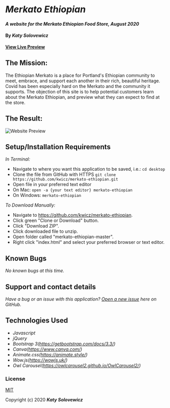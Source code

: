 # _Merkato Ethiopian_

#### _A website for the Merkato Ethiopian Food Store, August 2020_

#### By _**Katy Solovewicz**_

**[View Live Preview](https://kwicz.github.io/merkato-ethiopian/)**

## The Mission: 

The Ethiopian Merkato is a place for Portland's Ethiopian community to meet, embrace, and support each another in their rich, beautiful heritage. Covid has been especially hard on the Merkato and the community it supports. The objection of this site is to help potential customers learn about the Merkato Ethiopian, and preview what they can expect to find at the store.

## The Result:

![Website Preview](images/website.png)


## Setup/Installation Requirements

_In Terminal:_

* Navigate to where you want this application to be saved, i.e.:
```cd desktop```
* Clone the file from GitHub with HTTPS
```git clone https://github.com/kwicz/merkato-ethiopian.git```
* Open file in your preferred text editor
* On Mac: ```open -a {your text editor} merkato-ethiopian```
* On Windows: ```merkato-ethiopian```

_To Download Manually:_

* Navigate to https://github.com/kwicz/merkato-ethiopian.
* Click green "Clone or Download" button.
* Click "Download ZIP".
* Click downloaded file to unzip.
* Open folder called "merkato-ethiopian-master".
* Right click "index.html" and select your preferred browser or text editor.

## Known Bugs

_No known bugs at this time._

## Support and contact details

_Have a bug or an issue with this application? [Open a new issue](https://github.com/kwicz/merkato-ethiopian/issues) here on GitHub._

## Technologies Used

- _Javascript_
- _jQuery_
- _Bootstrap 3(https://getbootstrap.com/docs/3.3/)_
- _Canva(https://www.canva.com/)_
- _Animate.css(https://animate.style/)_
- _Wow.js(https://wowjs.uk/)_
- _Owl Carousel(https://owlcarousel2.github.io/OwlCarousel2/)_


### License

[MIT](https://choosealicense.com/licenses/mit/)

Copyright (c) 2020 **_Katy Solovewicz_**
